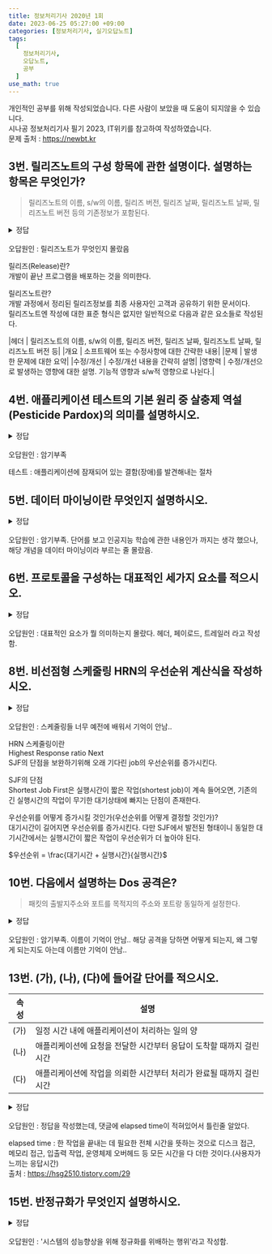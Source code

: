 ```yaml
---
title: 정보처리기사 2020년 1회
date: 2023-06-25 05:27:00 +09:00
categories: [정보처리기사, 실기오답노트]
tags:
  [
    정보처리기사,
    오답노트,
	공부
  ]
use_math: true
---
```

개인적인 공부를 위해 작성되었습니다. 다른 사람이 보았을 때 도움이 되지않을 수 있습니다.  
시나공 정보처리기사 필기 2023, IT위키를 참고하여 작성하였습니다.  
문제 출처 : <https://newbt.kr>  

3번. 릴리즈노트의 구성 항목에 관한 설명이다. 설명하는 항목은 무엇인가?
---
> 릴리즈노트의 이름, s/w의 이름, 릴리즈 버전, 릴리즈 날짜, 릴리즈노트 날짜, 릴리즈노트 버전 등의 기존정보가 포함된다.
<details>
<summary>정답</summary>
Header
</details>
<br>
오답원인 : 릴리즈노트가 무엇인지 몰랐음  

릴리즈(Release)란?  
개발이 끝난 프로그램을 배포하는 것을 의미한다.

릴리즈노트란?  
개발 과정에서 정리된 릴리즈정보를 최종 사용자인 고객과 공유하기 위한 문서이다.  
릴리즈노트엔 작성에 대한 표준 형식은 없지만 일반적으로 다음과 같은 요소들로 작성된다.  

|헤더 | 릴리즈노트의 이름, s/w의 이름, 릴리즈 버전, 릴리즈 날짜, 릴리즈노트 날짜, 릴리즈노트 버전 등|
|개요 | 소프트웨어 또는 수정사항에 대한 간략한 내용|
|문제 | 발생한 문제에 대한 요약|
|수정/개선 | 수정/개선 내용을 간략히 설명|
|영향력 | 수정/개선으로 발생하는 영향에 대한 설명. 기능적 영향과 s/w적 영향으로 나뉜다.|

4번. 애플리케이션 테스트의 기본 원리 중 살충제 역설(Pesticide Pardox)의 의미를 설명하시오.
---
<details>
<summary>정답</summary>
동일한 테스트케이스, 테스트전략, 테스트기법 사용 시 장애를 발견할 수 없음을 의미한다.<br>
살충제에 여러번 노출된 벌레가 내성을 가지는 것에 비유함.
</details>
<br>
오답원인 : 암기부족  

테스트 : 애플리케이션에 잠재되어 있는 결함(장애)를 발견해내는 절차  

5번. 데이터 마이닝이란 무엇인지 설명하시오.
---
<details>
<summary>정답</summary>
대규모로 저장된 데이터 안에서 체계적이고 자동적으로 통계적 규칙이나 패턴을 분석하여 가치있는 정보를 추출하는 과정
</details>
<br>
오답원인 : 암기부족. 단어를 보고 인공지능 학습에 관한 내용인가 까지는 생각 했으나, 해당 개념을 데이터 마이닝이라 부르는 줄 몰랐음.

6번. 프로토콜을 구성하는 대표적인 세가지 요소를 적으시오.
---
<details>
<summary>정답</summary>
syntax, semantic, timing
</details>
<br>
오답원인 : 대표적인 요소가 뭘 의미하는지 몰랐다. 헤더, 페이로드, 트레일러 라고 작성함.  

8번. 비선점형 스케줄링 HRN의 우선순위 계산식을 작성하시오.
---
<details>
<summary>정답</summary>
$우선순위 = \frac{대기시간 + 실행시간}{실행시간}$
</details>
<br>
오답원인 : 스케줄링들 너무 예전에 배워서 기억이 안남..  

HRN 스케줄링이란  
Highest Response ratio Next  
SJF의 단점을 보완하기위해 오래 기다린 job의 우선순위를 증가시킨다.  

SJF의 단점  
Shortest Job First은 실행시간이 짧은 작업(shortest job)이 계속 들어오면, 기존의 긴 실행시간의 작업이 무기한 대기상태에 빠지는 단점이 존재한다.  

우선순위를 어떻게 증가시킬 것인가(우선순위를 어떻게 결정할 것인가)?  
대기시간이 길어지면 우선순위를 증가시킨다. 다만 SJF에서 발전된 형태이니 동일한 대기시간에서는 실행시간이 짧은 작업이 우선순위가 더 높아야 된다.  

$우선순위 = \frac{대기시간 + 실행시간}{실행시간}$  

10번. 다음에서 설명하는 Dos 공격은?
---
> 패킷의 출발지주소와 포트를 목적지의 주소와 포트랑 동일하게 설정한다. 
<details>
<summary>정답</summary>
Land Attack
</details>
<br>
오답원인 : 암기부족. 이름이 기억이 안남.. 해당 공격을 당하면 어떻게 되는지, 왜 그렇게 되는지도 아는데 이름만 기억이 안남..  

13번. (가), (나), (다)에 들어갈 단어를 적으시오.
---

속성 | 설명
--- | ---
(가)|일정 시간 내에 애플리케이션이 처리하는 일의 양
(나)|애플리케이션에 요청을 전달한 시간부터 응답이 도착할 때까지 걸린 시간
(다)|애플리케이션에 작업을 의뢰한 시간부터 처리가 완료될 때까지 걸린 시간

<details>
<summary>정답</summary>
throughput, response time, turnaround time
</details>
<br>
오답원인 : 정답을 작성했는데, 댓글에 elapsed time이 적혀있어서 틀린줄 알았다.  

elapsed time : 한 작업을 끝내는 데 필요한 전체 시간을 뜻하는 것으로 디스크 접근, 메모리 접근, 입출력 작업, 운영체제 오버헤드 등 모든 시간을 다 더한 것이다.(사용자가 느끼는 응답시간)  
출처 : <https://hsg2510.tistory.com/29>  

15번. 반정규화가 무엇인지 설명하시오.
---
<details>
<summary>정답</summary>
시스템의 성능향상, 개발 및 운영의 편의성 등을 위해 정규화된 데이터 모델을 통합, 중복, 분리하는 과정으로, 의도적으로 정규화 원칙을 위배하는 행위
</details>
<br>
오답원인 : '시스템의 성능향상을 위해 정규화를 위배하는 행위'라고 작성함. 